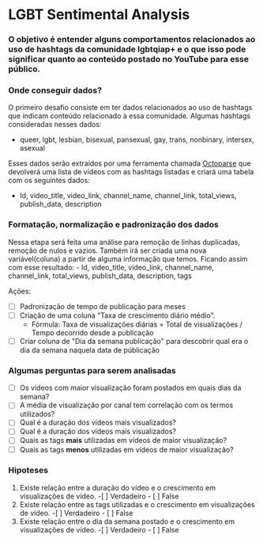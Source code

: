 # LGBT Sentimental Analysis
### O objetivo é entender alguns comportamentos relacionados ao uso de hashtags da comunidade lgbtqiap+ e o que isso pode significar quanto ao conteúdo postado no YouTube para esse público.

### **Onde conseguir dados?**
O primeiro desafio consiste em ter dados relacionados ao uso de hashtags que indicam conteúdo relacionado à essa comunidade. Algumas hashtags consideradas nesses dados:	
	
- queer, lgbt, lesbian, bisexual, pansexual, gay, trans, nonbinary, intersex, asexual

Esses dados serão extraídos por uma ferramenta chamada [Octoparse](octoparse.com/) que devolverá uma lista de vídeos com as hashtags listadas e criará uma tabela com os seguintes dados:

- Id, video_title, video_link, channel_name, channel_link, total_views, publish_data, description
	

### **Formatação, normalização e padronização dos dados**
Nessa etapa será feita uma análise para remoção de linhas duplicadas, remoção de nulos e vazios. Também irá ser criada uma nova variável(coluna) a partir de alguma informação que temos. Ficando assim com esse resultado:
	- Id, video_title, video_link, channel_name, channel_link, total_views, publish_data, description, tags

Ações:
- [ ] Padronização de tempo de publicação para meses
- [ ] Criação de uma coluna "Taxa de crescimento diário médio". 
	- Fórmula: Taxa de visualizações diárias = Total de visualizações / Tempo decorrido desde a publicação
- [ ] Criar coluna de "Dia da semana publicação" para descobrir qual era o dia da semana naquela data de públicação

### Algumas perguntas para serem analisadas
- [ ] Os vídeos com maior visualização foram postados em quais dias da semana?
- [ ] A média de visualização por canal tem correlação com os termos utilizados?
- [ ] Qual é a duração dos vídeos mais visualizados?
- [ ] Qual é a duração dos vídeos mais visualizados?
- [ ] Quais as tags **mais** utilizadas em vídeos de maior visualização?
- [ ] Quais as tags **menos** utilizadas em vídeos de maior visualização?

### Hipoteses
1. Existe relação entre a duração do vídeo e o crescimento em visualizações de vídeo. -[ ] Verdadeiro - [ ] False
2. Existe relação entre as tags utilizadas e o crescimento em visualizações de vídeo. -[ ] Verdadeiro - [ ] False
3. Existe relação entre o dia da semana postado e o crescimento em visualizações de vídeo. -[ ] Verdadeiro - [ ] False
